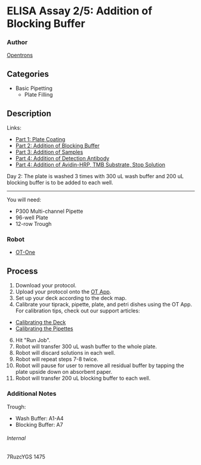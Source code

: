 # ELISA Assay 2/5: Addition of Blocking Buffer

### Author
[Opentrons](http://www.opentrons.com/)

## Categories
* Basic Pipetting
    * Plate Filling

## Description
Links:
* [Part 1: Plate Coating](./1475-ledtechno-part1)
* [Part 2: Addition of Blocking Buffer](./1475-ledtechno-part2)
* [Part 3: Addition of Samples](./1475-ledtechno-part3)
* [Part 4: Addition of Detection Antibody](./1475-ledtechno-part4)
* [Part 4: Addition of Avidin-HRP, TMB Substrate, Stop Solution](./1475-ledtechno-part5)

Day 2: The plate is washed 3 times with 300 uL wash buffer and 200 uL blocking buffer is to be added to each well.

---

You will need:
* P300 Multi-channel Pipette
* 96-well Plate
* 12-row Trough

### Robot
* [OT-One](https://opentrons.com/robots)

## Process
1. Download your protocol.
3. Upload your protocol onto the [OT App](https://opentrons.com/ot-app).
4. Set up your deck according to the deck map.
5. Calibrate your tiprack, pipette, plate, and petri dishes using the OT App. For calibration tips, check out our support articles:
 * [Calibrating the Deck](https://support.opentrons.com/ot-one/getting-started-software-setup/calibrating-the-deck)
 * [Calibrating the Pipettes](https://support.opentrons.com/ot-one/getting-started-software-setup/calibrating-the-pipettes)
6. Hit "Run Job".
7. Robot will transfer 300 uL wash buffer to the whole plate.
8. Robot will discard solutions in each well.
9. Robot will repeat steps 7-8 twice.
10. Robot will pause for user to remove all residual buffer by tapping the plate upside down on absorbent paper.
11. Robot will transfer 200 uL blocking buffer to each well.

### Additional Notes
Trough:
* Wash Buffer: A1-A4
* Blocking Buffer: A7

###### Internal
7RuzcYGS
1475
